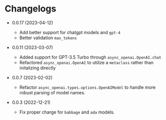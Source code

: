 # Changelogs
- 0.0.17 (2023-04-12)
  - Add better support for chatgpt models and `gpt-4`
  - Better validation `max_tokens`

- 0.0.11 (2023-03-07)
  - Added support for GPT-3.5 Turbo through `async_openai.OpenAI.chat`
  - Refactored `async_openai.OpenAI` to utilize a `metaclass` rather than initalizing directly

- 0.0.7 (2023-02-02)
  - Refactor `async_openai.types.options.OpenAIModel` to handle more robust parsing of model names.

- 0.0.3 (2022-12-21)
  - Fix proper charge for `babbage` and `ada` models.

  

